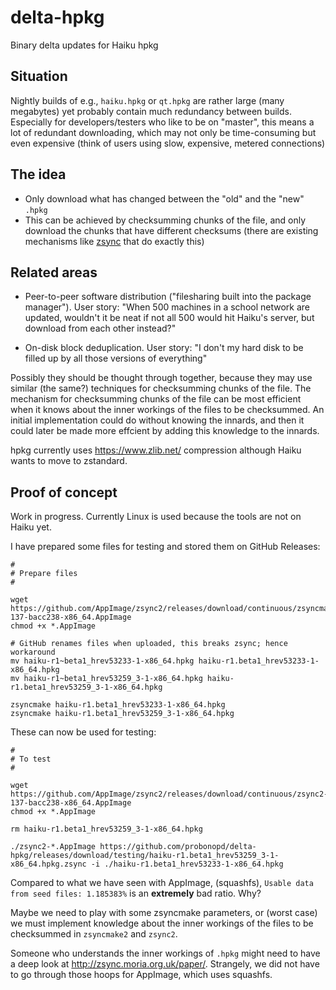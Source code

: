 # delta-hpkg

Binary delta updates for Haiku hpkg

## Situation

Nightly builds of e.g., `haiku.hpkg` or `qt.hpkg` are rather large (many megabytes) yet probably contain much redundancy between builds. Especially for developers/testers who like to be on "master", this means a lot of redundant downloading, which may not only be time-consuming but even expensive (think of users using slow, expensive, metered connections)

## The idea

* Only download what has changed between the "old" and the "new" `.hpkg`
* This can be achieved by checksumming chunks of the file, and only download the chunks that have different checksums (there are existing mechanisms like [zsync](http://zsync.moria.org.uk/) that do exactly this)

## Related areas

* Peer-to-peer software distribution ("filesharing built into the package manager"). User story: "When 500 machines in a school network are updated, wouldn't it be neat if not all 500 would hit Haiku's server, but download from each other instead?"

* On-disk block deduplication. User story: "I don't my hard disk to be filled up by all those versions of everything"

Possibly they should be thought through together, because they may use similar (the same?) techniques for checksumming chunks of the file. The mechanism for checksumming chunks of the file can be most efficient when it knows about the inner workings of the files to be checksummed. An initial implementation could do without knowing the innards, and then it could later be made more effcient by adding this knowledge to the innards.

hpkg currently uses https://www.zlib.net/ compression although Haiku wants to move to zstandard.

## Proof of concept

Work in progress. Currently Linux is used because the tools are not on Haiku yet.

I have prepared some files for testing and stored them on GitHub Releases:

```
#
# Prepare files
#

wget https://github.com/AppImage/zsync2/releases/download/continuous/zsyncmake2-137-bacc238-x86_64.AppImage
chmod +x *.AppImage

# GitHub renames files when uploaded, this breaks zsync; hence workaround
mv haiku-r1~beta1_hrev53233-1-x86_64.hpkg haiku-r1.beta1_hrev53233-1-x86_64.hpkg
mv haiku-r1~beta1_hrev53259_3-1-x86_64.hpkg haiku-r1.beta1_hrev53259_3-1-x86_64.hpkg

zsyncmake haiku-r1.beta1_hrev53233-1-x86_64.hpkg 
zsyncmake haiku-r1.beta1_hrev53259_3-1-x86_64.hpkg

```

These can now be used for testing:

```
#
# To test
#

wget https://github.com/AppImage/zsync2/releases/download/continuous/zsync2-137-bacc238-x86_64.AppImage
chmod +x *.AppImage

rm haiku-r1.beta1_hrev53259_3-1-x86_64.hpkg

./zsync2-*.AppImage https://github.com/probonopd/delta-hpkg/releases/download/testing/haiku-r1.beta1_hrev53259_3-1-x86_64.hpkg.zsync -i ./haiku-r1.beta1_hrev53233-1-x86_64.hpkg
```

Compared to what we have seen with AppImage, (squashfs), `Usable data from seed files: 1.185383%` is an __extremely__ bad ratio. Why?

Maybe we need to play with some zsyncmake parameters, or (worst case) we must implement knowledge about the inner workings of the files to be checksummed in `zsyncmake2` and `zsync2`.

Someone who understands the inner workings of `.hpkg` might need to have a deep look at http://zsync.moria.org.uk/paper/. Strangely, we did not have to go through those hoops for AppImage, which uses squashfs.
